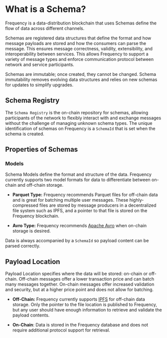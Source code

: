 # What is a Schema?

Frequency is a data-distribution blockchain that uses Schemas define the flow of data across different channels.

Schemas are registered data structures that define the format and how message payloads are stored and how the consumers can parse the message.
This ensures message correctness, validity, extensibility, and interoperability between services.
This allows Frequency to support a variety of message types and enforce communication protocol between network and service participants.

Schemas are immutable; once created, they cannot be changed.
Schema immutability removes evolving data structures and relies on new schemas for updates to simplify upgrades.

## Schema Registry
The `Schema Registry` is the on-chain repository for schemas, allowing participants of the network to flexibly interact with and exchange messages without the challenge of managing unknown schema types.
The unique identification of schemas on Frequency is a `SchemaId` that is set when the schema is created.

## Properties of Schemas
### Models
Schema Models define the format and structure of the data.
Frequency currently supports two model formats for data to differentiate between on-chain and off-chain storage.

* **Parquet Type:**
Frequency recommends Parquet files for off-chain data and is great for batching multiple user messages.
These highly-compressed files are stored by message producers in a decentralized file system such as IPFS, and a pointer to that file is stored on the Frequency blockchain.

* **Avro Type:**
Frequency recommends [Apache Avro](https://avro.apache.org/) when on-chain storage is desired.

Data is always accompanied by a `SchemaId` so payload content can be parsed correctly.

## Payload Location
Payload Location specifies where the data will be stored: on-chain or off-chain.
Off-chain messages offer a lower transaction price and can batch many messages together.
On-chain messages offer increased validation and security, but at a higher price point and does not allow for batching.

* **Off-Chain:** Frequency currently supports [IPFS](../glossary.md#interplanetary-file-system-ipfs) for off-chain data storage.
Only the pointer to the file location is published to Frequency, but any user should have enough information to retrieve and validate the payload contents.

* **On-Chain**: Data is stored in the Frequency database and does not require additional protocol support for retrieval.
